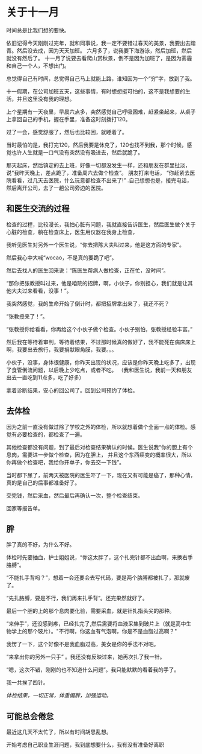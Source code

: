 # 关于十一月

时间总是比我们想的要快。

依旧记得今天刚刚过完年，就和同事说，我一定不要错过春天的美景，我要出去踏青。然后没去成，因为天天加班。
六月多了，说我要下海游泳，然后加班，然后就没有然后了。
十一月了说要去看爬山赏秋景，倒不是因为加班了，是因为雾霾和自己一个人，不想出门。

总觉得自己有时间，总觉得自己马上就能上路，谁知因为一个“穷”字，放到了我。

十一假期，在公司加班五天，这些事情，有时想想挺可怕的，这不是我想要的生活，并且这里没有我的理想。

上个星期有一天夜里，早晨六点多，突然感觉自己呼吸困难，赶紧坐起来，从桌子上拿回自己的手机，握在手里，准备这时刻拨打120。

过了一会，感觉舒服了，然后也比较困，就睡着了。

当时最怕的是，我打完120，然后我要是休克了，120也找不到我，那个时候，感觉也许人生就是一口气没有突然没有吸进去，然后就跪了。

那天起床，然后镇定的去上班，好像一切都没发生一样，还和朋友在群里扯淡，说“我昨天晚上，差点跪了，准备周六去做个检查”。 朋友打来电话，
“你赶紧去医院看看，过几天去医院，什么玩意都检查不出来了!” .自己想想也是，接完电话，然后离开公司，去了一趟公司旁边的医院。

## 和医生交流的过程

检查的过程，比较漫长，我怕心脏有问题，我就直接告诉医生，然后医生做个关于心脏的检查，躺在检查床上，医生用仪器在我身上检查，

我听见医生对另外一个医生说，“你去把陈大夫叫过来，他是这方面的专家”。

然后我心中大喊“wocao，不是真的要跪了吧”。

然后去找人的医生回来说：“陈医生帮病人做检查，正在忙，没时间”。

“那你把张教授叫过来，他是咱院的招牌，啊，小伙子，你别担心，我们就是让其他大夫过来看看，没事！”。

我突然感觉，我的生命开始了倒计时，都把招牌拿出来了，我还不死？

“张教授来了！”。

“张教授你给看看，你再给这个小伙子做个检查。小伙子别怕，张教授经验丰富。”

然后我在等待着审判，等待着结果，不过那时候真的做好了，我不能死在病床床上啊，我要出去旅行，我要捐献眼角膜，我要。。。

小伙子，没事，身体很健康，你昨天出现的状况，应该是你昨天晚上吃多了，出现了食管倒流问题，以后晚上少吃点，或者不吃。
（我和医生说，我前一天和朋友出去一直吃到11点多，吃了好多）

拿着诊断结果，安心的回公司了。回到公司预约了体检。

## 去体检

因为之前一直没有做过除了学校之外的体检，所以就想着做个全面一点的体检。感觉有必要检查的，都检查了一遍。

其他检查都没有问题，到了最后对检查结果确认的时候。医生说我“你的胆上有个息肉，需要进一步做个检查，因为在胆上，
并且这个东西癌变的概率很大，所以你再做个检查吧，我给你开单子，你去交一下钱”。

当时都下尿了，前两天被医院的医生吓了一下，现在又有可能是癌了，那种心情，真的是自己的后事都准备好了。

交完钱，然后采血，然后最后再确认一次，整个检查结束。

回家等报告单。

## 胖

胖了真的不好，为什么不好。

体检时先要抽血，护士姐姐说，“你这太胖了，这个扎完针都不出血啊，来换右手胳膊”。

“不能扎手背吗？”，想着一会还要会去写代码，要是两个胳膊都被扎了，那就废了。

“先扎胳膊，要是不行，我们再来扎手背”。还完果然就好了。

最后一个胆的上的那个息肉要化验，需要采血，就是针扎指头尖的那种。

“来伸手”，还没感到疼，已经扎完了,然后需要将血液采集到玻片上（就是高中生物学上的那个玻片）。"不行啊，你这血有气泡啊，你是不是血脂过高啊？"

我愣了一下，这个好像不是我血脂过高，美女是你的手法不对吧。

“来拿出你的另外一只手” 。我还没有反映过来，她再次扎了我一针。

“嗯，这次不错，刚刚的也不知道什么问题”。我只能默默的看着我的手了。

我一共挨了四针。


*体检结果，一切正常，体重偏胖，加强运动。*


## 可能总会倦怠

最近这几天不太忙了，所以有时间胡思乱想。

开始考虑自己职业生涯问题，我到底想要什么，我有没有准备好离职







